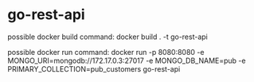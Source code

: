# go-rest-api
possible docker build command:
docker build . -t go-rest-api

possible docker run command:
docker run -p 8080:8080 -e MONGO_URI=mongodb://172.17.0.3:27017 -e MONGO_DB_NAME=pub -e PRIMARY_COLLECTION=pub_customers go-rest-api
